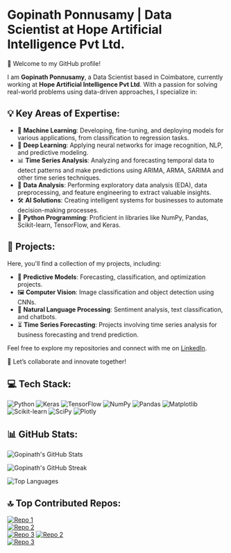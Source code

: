 # Gopinath Ponnusamy | Data Scientist at Hope Artificial Intelligence Pvt Ltd.

👋 Welcome to my GitHub profile!

I am **Gopinath Ponnusamy**, a Data Scientist based in Coimbatore, currently working at **Hope Artificial Intelligence Pvt Ltd**. With a passion for solving real-world problems using data-driven approaches, I specialize in:

## 💡 Key Areas of Expertise:

- 🧠 **Machine Learning**: Developing, fine-tuning, and deploying models for various applications, from classification to regression tasks.
- 🤖 **Deep Learning**: Applying neural networks for image recognition, NLP, and predictive modeling.
- 📊 **Time Series Analysis**: Analyzing and forecasting temporal data to detect patterns and make predictions using ARIMA, ARMA, SARIMA and other time series techniques.
- 🧮 **Data Analysis**: Performing exploratory data analysis (EDA), data preprocessing, and feature engineering to extract valuable insights.
- 🛠️ **AI Solutions**: Creating intelligent systems for businesses to automate decision-making processes.
- 🐍 **Python Programming**: Proficient in libraries like NumPy, Pandas, Scikit-learn, TensorFlow, and Keras.

## 🚀 Projects:

Here, you'll find a collection of my projects, including:

- 🔮 **Predictive Models**: Forecasting, classification, and optimization projects.
- 🖼️ **Computer Vision**: Image classification and object detection using CNNs.
- 💬 **Natural Language Processing**: Sentiment analysis, text classification, and chatbots.
- ⏳ **Time Series Forecasting**: Projects involving time series analysis for business forecasting and trend prediction.

Feel free to explore my repositories and connect with me on [LinkedIn](https://www.linkedin.com/in/gopinath-ponnusamy-g77492/).

💼 Let’s collaborate and innovate together!

## 💻 Tech Stack:

![Python](https://img.shields.io/badge/Python-3776AB?style=for-the-badge&logo=python&logoColor=white)
![Keras](https://img.shields.io/badge/Keras-D00000?style=for-the-badge&logo=keras&logoColor=white)
![TensorFlow](https://img.shields.io/badge/TensorFlow-FF6F00?style=for-the-badge&logo=tensorflow&logoColor=white)
![NumPy](https://img.shields.io/badge/Numpy-013243?style=for-the-badge&logo=numpy&logoColor=white)
![Pandas](https://img.shields.io/badge/Pandas-150458?style=for-the-badge&logo=pandas&logoColor=white)
![Matplotlib](https://img.shields.io/badge/Matplotlib-0769AD?style=for-the-badge&logo=matplotlib&logoColor=white)
![Scikit-learn](https://img.shields.io/badge/Scikit--learn-F7931E?style=for-the-badge&logo=scikit-learn&logoColor=white)
![SciPy](https://img.shields.io/badge/SciPy-8CAAE6?style=for-the-badge&logo=scipy&logoColor=white)
![Plotly](https://img.shields.io/badge/Plotly-239120?style=for-the-badge&logo=plotly&logoColor=white)

## 📊 GitHub Stats:

![Gopinath's GitHub Stats](https://github-readme-stats.vercel.app/api?username=gopinath5796&show_icons=true&theme=radical)

![Gopinath's GitHub Streak](https://github-readme-streak-stats.herokuapp.com/?user=gopinath5796&theme=radical)

![Top Languages](https://github-readme-stats.vercel.app/api/top-langs/?username=gopinath5796&layout=compact&theme=radical)

## 🔝 Top Contributed Repos:

[![Repo 1](https://github-readme-stats.vercel.app/api/pin/?username=gopinath5796&repo=Python-class-notes-2&theme=radical)](https://github.com/gopinath5796/Python-class-notes)  
[![Repo 2](https://github-readme-stats.vercel.app/api/pin/?username=gopinath5796&repo=repo-name-2&theme=radical)](https://github.com/gopinath5796/repo-name-2)  
[![Repo 3](https://github-readme-stats.vercel.app/api/pin/?username=gopinath5796&repo=repo-name-3&theme=radical)](https://github.com/gopinath5796/repo-name-3)
[![Repo 2](https://github-readme-stats.vercel.app/api/pin/?username=gopinath5796&repo=repo-name-2&theme=radical)](https://github.com/gopinath5796/repo-name-4)  
[![Repo 3](https://github-readme-stats.vercel.app/api/pin/?username=gopinath5796&repo=repo-name-3&theme=radical)](https://github.com/gopinath5796/repo-name-5)



